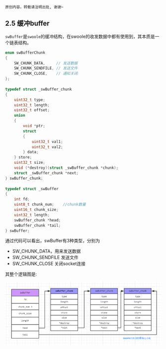 ```
原创内容，转载请注明出处, 谢谢~
```

## 2.5 缓冲buffer

`swBuffer`是`swoole`的缓冲结构，在swoole的收发数据中都有使用到，其本质是一个链表结构。

~~~c
enum swBufferChunk
{
    SW_CHUNK_DATA,     // 发送数据
    SW_CHUNK_SENDFILE, // 发送文件
    SW_CHUNK_CLOSE,    // 通知关闭
};

typedef struct _swBuffer_chunk
{
    uint32_t type;
    uint32_t length;
    uint32_t offset;
    union
    {
        void *ptr;
        struct
        {
            uint32_t val1;
            uint32_t val2;
        } data;
    } store;
    uint32_t size;
    void (*destroy)(struct _swBuffer_chunk *chunk);
    struct _swBuffer_chunk *next;
} swBuffer_chunk;

typedef struct _swBuffer
{
    int fd;
    uint8_t chunk_num;    //chunk数量
    uint16_t chunk_size;
    uint32_t length;
    swBuffer_chunk *head;
    swBuffer_chunk *tail;
} swBuffer;
~~~


通过代码可以看出，swBuffer有3种类型，分别为

* SW_CHUNK_DATA，用来发送数据
* SW_CHUNK_SENDFILE 发送文件
* SW_CHUNK_CLOSE 关闭socket连接

其整个逻辑图是:

![swBuffer](../img/02/swBuffer.jpg "swBuffer")


